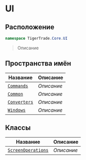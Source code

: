 
# UI
## Расположение
```csharp    
namespace TigerTrade.Core.UI
```
> Описание


## Пространства имён
| Название | Описание |
| --- | --- |
| [`Commands`](./UI/Commands.md) | *Описание* |
| [`Common`](./UI/Common.md) | *Описание* |
| [`Converters`](./UI/Converters.md) | *Описание* |
| [`Windows`](./UI/Windows.md) | *Описание* |

## Классы
| Название | Описание |
| --- | --- |
| [`ScreenOperations`](./UI/ScreenOperations.cs.md) | *Описание* |

